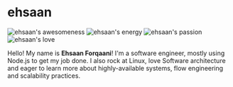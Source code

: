 # ehsaan
![ehsaan's awesomeness](https://img.shields.io/badge/awesomeness-100%25-blue)
![ehsaan's energy](https://img.shields.io/badge/energy-100%25-green)
![ehsaan's passion](https://img.shields.io/badge/passion%20%E2%99%A5-everlasting-orange)
![ehsaan's love](https://img.shields.io/badge/loves%20to-build-violet)

Hello! My name is **Ehsaan Forqaani**! I'm a software engineer, mostly using Node.js to get my job done. I also rock at Linux, love Software architecture and eager to learn more about highly-available systems, flow engineering and scalability practices.
